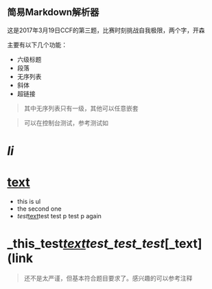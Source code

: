 ## 简易Markdown解析器
这是2017年3月19日CCF的第三题，比赛时刻挑战自我极限，两个字，开森  

主要有以下几个功能：
- 六级标题
- 段落
- 无序列表
- 斜体
- 超链接
> 其中无序列表只有一级，其他可以任意嵌套

> 可以在控制台测试，参考测试如  
# _li_
# [text](link)
* this is ul
* the second one
* _test_[text](link)test
test p
test p again
# _this_test[_text_](link)_test_test_test_[_text](link

> 还不是太严谨，但基本符合题目要求了。感兴趣的可以参考注释